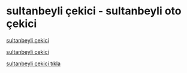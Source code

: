 # sultanbeyli çekici - sultanbeyli oto çekici

<a href="https://konaksanotocekici.com/">sultanbeyli çekici</a>

<a href="https://konaksanotocekici.com/">sultanbeyli çekici</a>

<a href="https://konaksanotocekici.com/">sultanbeyli çekici tıkla</a>
